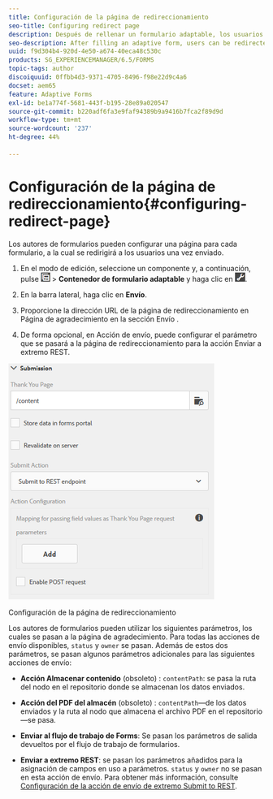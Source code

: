 ```yaml
---
title: Configuración de la página de redireccionamiento
seo-title: Configuring redirect page
description: Después de rellenar un formulario adaptable, los usuarios pueden ser redirigidos a una página web que los autores de formularios pueden configurar al crear el formulario.
seo-description: After filling an adaptive form, users can be redirected to a webpage that form authors can configure while creating the form.
uuid: f9d304b4-920d-4e50-a674-40eca48c530c
products: SG_EXPERIENCEMANAGER/6.5/FORMS
topic-tags: author
discoiquuid: 0ffbb4d3-9371-4705-8496-f98e22d9c4a6
docset: aem65
feature: Adaptive Forms
exl-id: be1a774f-5681-443f-b195-28e89a020547
source-git-commit: b220adf6fa3e9faf94389b9a9416b7fca2f89d9d
workflow-type: tm+mt
source-wordcount: '237'
ht-degree: 44%

---
```


# Configuración de la página de redireccionamiento{#configuring-redirect-page}

Los autores de formularios pueden configurar una página para cada formulario, a la cual se redirigirá a los usuarios una vez enviado.

1. En el modo de edición, seleccione un componente y, a continuación, pulse ![field-level](assets/field-level.png) > **Contenedor de formulario adaptable** y haga clic en ![cmppr](assets/cmppr.png).

1. En la barra lateral, haga clic en **Envío**.

1. Proporcione la dirección URL de la página de redireccionamiento en Página de agradecimiento en la sección Envío .
1. De forma opcional, en Acción de envío, puede configurar el parámetro que se pasará a la página de redireccionamiento para la acción Enviar a extremo REST.

![Configuración de la página de redireccionamiento](assets/thank-you-setting-1.png)

Configuración de la página de redireccionamiento

Los autores de formularios pueden utilizar los siguientes parámetros, los cuales se pasan a la página de agradecimiento. Para todas las acciones de envío disponibles, `status` y `owner` se pasan. Además de estos dos parámetros, se pasan algunos parámetros adicionales para las siguientes acciones de envío:

* **Acción Almacenar contenido** (obsoleto) : `contentPath`: se pasa la ruta del nodo en el repositorio donde se almacenan los datos enviados.

* **Acción del PDF del almacén** (obsoleto) : `contentPath`—de los datos enviados y la ruta al nodo que almacena el archivo PDF en el repositorio—se pasa.

* **Enviar al flujo de trabajo de Forms**: Se pasan los parámetros de salida devueltos por el flujo de trabajo de formularios.

* **Enviar a extremo REST**: se pasan los parámetros añadidos para la asignación de campos en uso a parámetros. `status` y `owner` no se pasan en esta acción de envío. Para obtener más información, consulte [Configuración de la acción de envío de extremo Submit to REST](../../forms/using/configuring-submit-actions.md).
